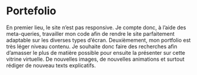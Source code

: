 # Portefolio

En premier lieu, le site n’est pas responsive. Je compte donc, à l’aide des meta-queries, travailler mon code afin de rendre le site parfaitement adaptable sur les diverses types d’écran. Deuxièmement, mon portfolio est très léger niveau contenu. Je souhaite donc faire des recherches afin d’amasser le plus de matière possible pour ensuite la présenter sur cette vitrine virtuelle. De nouvelles images, de nouvelles animations et surtout rédiger de nouveau texts explicatifs.
